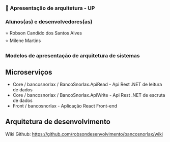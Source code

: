 ### :bookmark_tabs: Apresentação de arquitetura - UP

### Alunos(as) e desenvolvedores(as)
  :star: Robson Candido dos Santos Alves <br>
  :star: Milene Martins 
  
### Modelos de apresentação de arquitetura de sistemas


## Microserviços
- Core / bancosnorlax / BancoSnorlax.ApiRead - Api Rest .NET de leitura de dados
- Core / bancosnorlax / BancoSnorlax.ApiWrite - Api Rest .NET de escruta de dados
- Front / bancosnorlax - Aplicação React Front-end

## Arquitetura de desenvolvimento
Wiki Github: https://github.com/robsondesenvolvimento/bancosnorlax/wiki